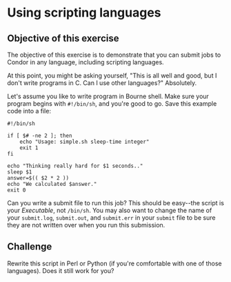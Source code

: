 # Using scripting languages


## Objective of this exercise
The objective of this exercise is to demonstrate that you can submit jobs to Condor in any language, including scripting languages.

At this point, you might be asking yourself, "This is all well and good, but I don't write programs in C. Can I use other languages?" Absolutely.

Let's assume you like to write program in Bourne shell. Make sure your program begins with `#!/bin/sh`, and you're good to go. Save this example code into a file:

```
#!/bin/sh

if [ $# -ne 2 ]; then
    echo "Usage: simple.sh sleep-time integer"
    exit 1
fi

echo "Thinking really hard for $1 seconds.."
sleep $1
answer=$(( $2 * 2 ))
echo "We calculated $answer."
exit 0
```

Can you write a submit file to run this job? This should be easy--the script is your _Executable_, not `/bin/sh`. You may also want to change the name of your `submit.log`, `submit.out`, and `submit.err` in your `submit` file to be sure they are not written over when you run this submission. 

## Challenge
Rewrite this script in Perl or Python (if you're comfortable with one of those languages). Does it still work for you?

